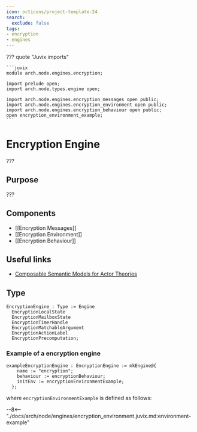 ```yaml
---
icon: octicons/project-template-24
search:
  exclude: false
tags:
- encryption
- engines
---
```


??? quote "Juvix imports"

    ```juvix
    module arch.node.engines.encryption;

    import prelude open;
    import arch.node.types.engine open;

    import arch.node.engines.encryption_messages open public;
    import arch.node.engines.encryption_environment open public;
    import arch.node.engines.encryption_behaviour open public;
    open encryption_environment_example;
    ```

# Encryption Engine

???

## Purpose

???

## Components

- [[Encryption Messages]]
- [[Encryption Environment]]
- [[Encryption Behaviour]]

## Useful links

- [Composable Semantic Models for Actor Theories](https://citeseerx.ist.psu.edu/document?repid=rep1&type=pdf&doi=18475015c7c46d38292833ddda32dc88b5655160)

## Type

<!-- --8<-- [start:EncryptionEngine] -->
```juvix
EncryptionEngine : Type := Engine
  EncryptionLocalState
  EncryptionMailboxState
  EncryptionTimerHandle
  EncryptionMatchableArgument
  EncryptionActionLabel
  EncryptionPrecomputation;
```
<!-- --8<-- [end:EncryptionEngine] -->

### Example of a encryption engine

```juvix extract-module-statements
exampleEncryptionEngine : EncryptionEngine := mkEngine@{
    name := "encryption";
    behaviour := encryptionBehaviour;
    initEnv := encryptionEnvironmentExample;
  };
```

where `encryptionEnvironmentExample` is defined as follows:

--8<-- "./docs/arch/node/engines/encryption_environment.juvix.md:environment-example"
